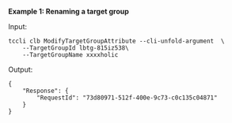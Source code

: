 **Example 1: Renaming a target group**



Input: 

```
tccli clb ModifyTargetGroupAttribute --cli-unfold-argument  \
    --TargetGroupId lbtg-815iz538\
    --TargetGroupName xxxxholic
```

Output: 
```
{
    "Response": {
        "RequestId": "73d80971-512f-400e-9c73-c0c135c04871"
    }
}
```

